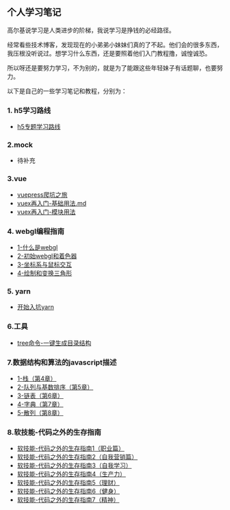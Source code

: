 ## 个人学习笔记

高尔基说学习是人类进步的阶梯，我说学习是挣钱的必经路径。

经常看些技术博客，发现现在的小弟弟小妹妹们真的了不起。他们会的很多东西，我压根没听说过。想学习什么东西，还是要照着他们入门教程撸，诚惶诚恐。

所以呀还是要努力学习，不为别的，就是为了能跟这些年轻妹子有话题聊，也要努力。

以下是自己的一些学习笔记和教程，分别为：

### 1. h5学习路线

- [h5专题学习路线](./h5专题学习路线/h5专题学习路线.md)

### 2.mock

- 待补充

### 3.vue

- [vuepress爬坑之旅](./vue/vuepress爬坑之旅.md)
- [vuex再入门-基础用法.md](./vue/vuex再入门-基础用法.md)
- [vuex再入门-模块用法](./vue/vuex再入门-模块用法.md)

### 4. webgl编程指南

- [1-什么是webgl](./webgl编程指南/1-什么是webgl.md)
- [2-初始webgl和着色器](./webgl编程指南/2-初始webgl和着色器.md)
- [3-坐标系与鼠标交互](./webgl编程指南/3-坐标系与鼠标交互.md)
- [4-绘制和变换三角形](./webgl编程指南/4-绘制和变换三角形.md)

### 5. yarn

- [开始入坑yarn](./yarn/开始入坑yarn.md)

### 6.工具

- [tree命令-一键生成目录结构](./工具/tree命令-一键生成目录结构.md)

### 7.数据结构和算法的javascript描述

- [1-栈（第4章）](./数据结构和算法的javascript描述/1-栈（第4章）.md)
- [2-队列与基数排序（第5章）](./数据结构和算法的javascript描述/2-队列与基数排序（第5章）.md)
- [3-链表（第6章）](./数据结构和算法的javascript描述/3-链表（第6章）.md)
- [4-字典（第7章）](./数据结构和算法的javascript描述/4-字典（第7章）.md)
- [5-散列（第8章）](./数据结构和算法的javascript描述/5-散列（第8章）.md)

### 8.软技能-代码之外的生存指南

- [软技能-代码之外的生存指南1（职业篇）](./软技能-代码之外的生存指南/软技能-代码之外的生存指南1（职业篇）.md)
- [软技能-代码之外的生存指南2（自我营销篇）](./软技能-代码之外的生存指南/软技能-代码之外的生存指南2（自我营销篇）.md)
- [软技能-代码之外的生存指南3（自我学习）](./软技能-代码之外的生存指南/软技能-代码之外的生存指南3（自我学习）.md)
- [软技能-代码之外的生存指南4（生产力）](./软技能-代码之外的生存指南/软技能-代码之外的生存指南4（生产力）.md)
- [软技能-代码之外的生存指南5（理财）](./软技能-代码之外的生存指南/软技能-代码之外的生存指南5（理财）.md)
- [软技能-代码之外的生存指南6（健身）](./软技能-代码之外的生存指南/软技能-代码之外的生存指南6（健身）.md)
- [软技能-代码之外的生存指南7（精神）](./软技能-代码之外的生存指南/软技能-代码之外的生存指南7（精神）.md)

